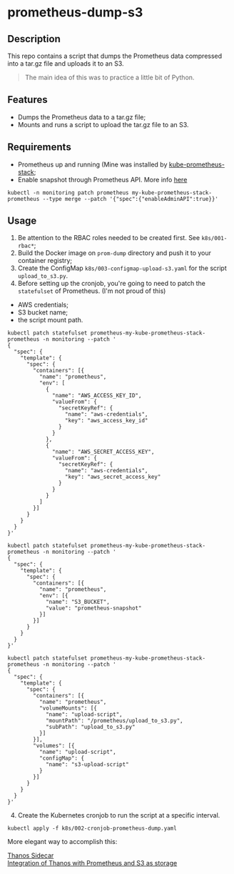 # prometheus-dump-s3

## Description

This repo contains a script that dumps the Prometheus data compressed into a tar.gz file and uploads it to an S3.

> The main idea of this was to practice a little bit of Python.

## Features

- Dumps the Prometheus data to a tar.gz file;
- Mounts and runs a script to upload the tar.gz file to an S3.

## Requirements

- Prometheus up and running (Mine was installed by [kube-prometheus-stack](https://github.com/prometheus-community/helm-charts/tree/main/charts/kube-prometheus-stack);<br>
- Enable snapshot through Prometheus API. More info [here](https://prometheus.io/docs/prometheus/latest/querying/api/#tsdb-admin-apis)

```
kubectl -n monitoring patch prometheus my-kube-prometheus-stack-prometheus --type merge --patch '{"spec":{"enableAdminAPI":true}}'
```

## Usage

1. Be attention to the RBAC roles needed to be created first. See `k8s/001-rbac*`;
2. Build the Docker image on `prom-dump` directory and push it to your container registry;
3. Create the ConfigMap `k8s/003-configmap-upload-s3.yaml` for the script `upload_to_s3.py`.
4. Before setting up the cronjob, you're going to need to patch the `statefulset` of Prometheus. (I'm not proud of this)

- AWS credentials;
- S3 bucket name; 
- the script mount path.

```
kubectl patch statefulset prometheus-my-kube-prometheus-stack-prometheus -n monitoring --patch '
{
  "spec": {
    "template": {
      "spec": {
        "containers": [{
          "name": "prometheus",
          "env": [
            {
              "name": "AWS_ACCESS_KEY_ID",
              "valueFrom": {
                "secretKeyRef": {
                  "name": "aws-credentials",
                  "key": "aws_access_key_id"
                }
              }
            },
            {
              "name": "AWS_SECRET_ACCESS_KEY",
              "valueFrom": {
                "secretKeyRef": {
                  "name": "aws-credentials",
                  "key": "aws_secret_access_key"
                }
              }
            }
          ]
        }]
      }
    }
  }
}'
```

```
kubectl patch statefulset prometheus-my-kube-prometheus-stack-prometheus -n monitoring --patch '
{
  "spec": {
    "template": {
      "spec": {
        "containers": [{
          "name": "prometheus",
          "env": [{
            "name": "S3_BUCKET",
            "value": "prometheus-snapshot"
          }]
        }]
      }
    }
  }
}'
```

```
kubectl patch statefulset prometheus-my-kube-prometheus-stack-prometheus -n monitoring --patch '
{
  "spec": {
    "template": {
      "spec": {
        "containers": [{
          "name": "prometheus",
          "volumeMounts": [{
            "name": "upload-script",
            "mountPath": "/prometheus/upload_to_s3.py",
            "subPath": "upload_to_s3.py"
          }]
        }],
        "volumes": [{
          "name": "upload-script",
          "configMap": {
            "name": "s3-upload-script"
          }
        }]
      }
    }
  }
}'
```

4. Create the Kubernetes cronjob to run the script at a specific interval.

```
kubectl apply -f k8s/002-cronjob-prometheus-dump.yaml
```

More elegant way to accomplish this:

[Thanos Sidecar](https://thanos.io/tip/components/sidecar.md/)<br>
[Integration of Thanos with Prometheus and S3 as storage](https://medium.com/@shubhamjadhav957/integration-of-thanos-with-prometheus-and-s3-as-storage-731e8d0a773f)

